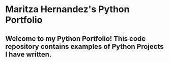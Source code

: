 # Maritza Hernandez's Python Portfolio

## Welcome to my Python Portfolio! This code repository contains examples of Python Projects I have written. 
